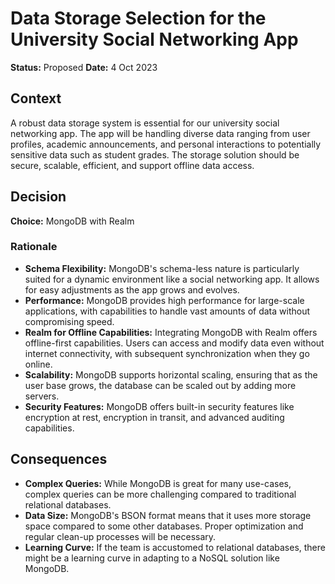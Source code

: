# Data Storage Selection for the University Social Networking App

**Status:** Proposed
**Date:** 4 Oct 2023

## Context

A robust data storage system is essential for our university social networking app. The app will be handling diverse data ranging from user profiles, academic announcements, and personal interactions to potentially sensitive data such as student grades. The storage solution should be secure, scalable, efficient, and support offline data access.

## Decision

**Choice:** MongoDB with Realm

### Rationale

- **Schema Flexibility:** MongoDB's schema-less nature is particularly suited for a dynamic environment like a social networking app. It allows for easy adjustments as the app grows and evolves.
- **Performance:** MongoDB provides high performance for large-scale applications, with capabilities to handle vast amounts of data without compromising speed.
- **Realm for Offline Capabilities:** Integrating MongoDB with Realm offers offline-first capabilities. Users can access and modify data even without internet connectivity, with subsequent synchronization when they go online.
- **Scalability:** MongoDB supports horizontal scaling, ensuring that as the user base grows, the database can be scaled out by adding more servers.
- **Security Features:** MongoDB offers built-in security features like encryption at rest, encryption in transit, and advanced auditing capabilities.

## Consequences

- **Complex Queries:** While MongoDB is great for many use-cases, complex queries can be more challenging compared to traditional relational databases.
- **Data Size:** MongoDB's BSON format means that it uses more storage space compared to some other databases. Proper optimization and regular clean-up processes will be necessary.
- **Learning Curve:** If the team is accustomed to relational databases, there might be a learning curve in adapting to a NoSQL solution like MongoDB.
